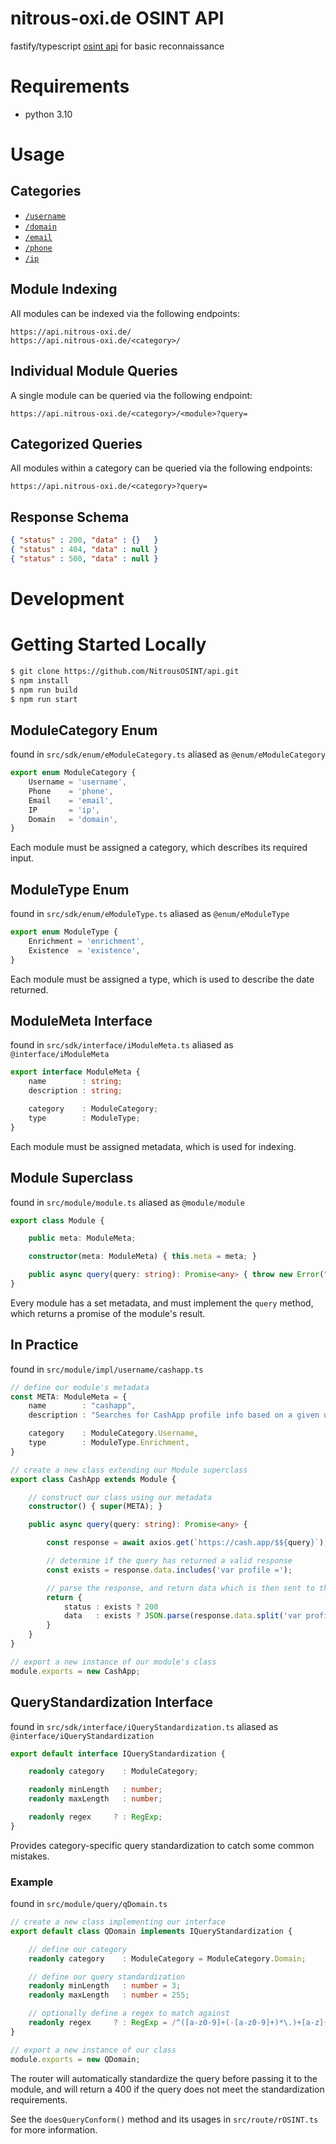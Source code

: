 # nitrous-oxi.de OSINT API
fastify/typescript [osint api](https://api.nitrous-oxi.de/) for basic reconnaissance

# Requirements

- python 3.10

# Usage

## Categories

- [`/username`](https://api.nitrous-oxi.de/username)
- [`/domain`](https://api.nitrous-oxi.de/domain)
- [`/email`](https://api.nitrous-oxi.de/email)
- [`/phone`](https://api.nitrous-oxi.de/phone)
- [`/ip`](https://api.nitrous-oxi.de/ip)

## Module Indexing

All modules can be indexed via the following endpoints:

`https://api.nitrous-oxi.de/`  
`https://api.nitrous-oxi.de/<category>/`

## Individual Module Queries

A single module can be queried via the following endpoint:

`https://api.nitrous-oxi.de/<category>/<module>?query=`

## Categorized Queries

All modules within a category can be queried via the following endpoints:

`https://api.nitrous-oxi.de/<category>?query=`

## Response Schema

```json
{ "status" : 200, "data" : {}   }
{ "status" : 404, "data" : null }
{ "status" : 500, "data" : null }
```

# Development

# Getting Started Locally
```bash
$ git clone https://github.com/NitrousOSINT/api.git
$ npm install
$ npm run build
$ npm run start
```

## ModuleCategory Enum

found in `src/sdk/enum/eModuleCategory.ts` aliased as `@enum/eModuleCategory`

```typescript
export enum ModuleCategory {
    Username = 'username',
    Phone    = 'phone',
    Email    = 'email',
    IP       = 'ip',
    Domain   = 'domain',
}
```

Each module must be assigned a category, which describes its required input.

## ModuleType Enum

found in `src/sdk/enum/eModuleType.ts` aliased as `@enum/eModuleType`

```typescript
export enum ModuleType {
    Enrichment = 'enrichment',
    Existence  = 'existence',
}
```

Each module must be assigned a type, which is used to describe the date returned.

## ModuleMeta Interface

found in `src/sdk/interface/iModuleMeta.ts` aliased as `@interface/iModuleMeta`

```typescript
export interface ModuleMeta {
    name        : string;
    description : string;

    category    : ModuleCategory;
    type        : ModuleType;
}
```

Each module must be assigned metadata, which is used for indexing.

## Module Superclass

found in `src/module/module.ts` aliased as `@module/module`

```typescript
export class Module {

    public meta: ModuleMeta;

    constructor(meta: ModuleMeta) { this.meta = meta; }

    public async query(query: string): Promise<any> { throw new Error("Method not implemented."); }
}
```

Every module has a set metadata, and must implement the `query` method, which returns a promise of the module's result.

## In Practice

found in `src/module/impl/username/cashapp.ts`

```typescript
// define our module's metadata
const META: ModuleMeta = {
    name        : "cashapp",
    description : "Searches for CashApp profile info based on a given username.",

    category    : ModuleCategory.Username,
    type        : ModuleType.Enrichment,
}

// create a new class extending our Module superclass
export class CashApp extends Module {

    // construct our class using our metadata
    constructor() { super(META); }

    public async query(query: string): Promise<any> {

        const response = await axios.get(`https://cash.app/$${query}`);

        // determine if the query has returned a valid response
        const exists = response.data.includes('var profile =');

        // parse the response, and return data which is then sent to the client
        return {
            status : exists ? 200                                                                : 404,
            data   : exists ? JSON.parse(response.data.split('var profile = ')[1].split(';')[0]) : null,
        }
    }
}

// export a new instance of our module's class
module.exports = new CashApp;
```

## QueryStandardization Interface

found in `src/sdk/interface/iQueryStandardization.ts` aliased as `@interface/iQueryStandardization`

```typescript
export default interface IQueryStandardization {

    readonly category    : ModuleCategory;

    readonly minLength   : number;
    readonly maxLength   : number;

    readonly regex     ? : RegExp;
}
```

Provides category-specific query standardization to catch some common mistakes.

### Example

found in `src/module/query/qDomain.ts`

```typescript
// create a new class implementing our interface
export default class QDomain implements IQueryStandardization {

    // define our category
    readonly category    : ModuleCategory = ModuleCategory.Domain;

    // define our query standardization
    readonly minLength   : number = 3;
    readonly maxLength   : number = 255;

    // optionally define a regex to match against
    readonly regex     ? : RegExp = /^([a-z0-9]+(-[a-z0-9]+)*\.)+[a-z]{2,}$/;
}

// export a new instance of our class
module.exports = new QDomain;
```

The router will automatically standardize the query before passing it to the module, and will return a 400 if the query does not meet the standardization requirements.
  
See the `doesQueryConform()` method and its usages in `src/route/rOSINT.ts` for more information.


